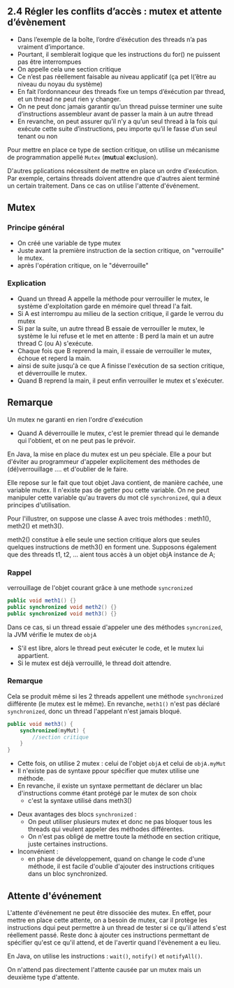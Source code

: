 ## 2.4 Régler les conflits d’accès : mutex et attente d’évènement

- Dans l’exemple de la boîte, l’ordre d’éxécution des threads n’a pas vraiment d’importance.
- Pourtant, il semblerait logique que les instructions du for() ne puissent pas être interrompues
- On appelle cela une section critique
- Ce n’est pas réellement faisable au niveau applicatif (ça pet l(’être au niveau du noyau du système)
- En fait l’ordonnanceur des threads fixe un temps d’éxécution par thread, et un thread ne peut rien y changer.
- On ne peut donc jamais garantir qu’un thread puisse terminer une suite d’instructions assembleur avant de passer la main à un autre thread
- En revanche, on peut assurer qu’il n’y a qu’un seul thread à la fois qui exécute cette suite d’instructions, peu importe qu’il le fasse d’un seul tenant ou non

Pour mettre en place ce type de section critique, on utilise un mécanisme de programmation appellé `Mutex` (**mut**ual **ex**clusion).

D'autres pplications nécessitent de mettre en place un ordre d'exécution.
Par exemple, certains threads doivent attendre que d'autres aient terminé un certain traitement. Dans ce cas on utilise l'attente d'événement.

## Mutex
### Principe général
- On créé une variable de type mutex
- Juste avant la première instruction de la section critique, on "verrouille" le mutex.
- après l'opération critique, on le "déverrouille"

### Explication
- Quand un thread A appelle la méthode pour verrouiller le mutex, le système d'exploitation garde en mémoire quel thread l'a fait.
- Si A est interrompu au milieu de la section critique, il garde le verrou du mutex
- Si par la suite, un autre thread B essaie de verrouiller le mutex, le système le lui refuse et le met en attente : B perd la main et un autre thread C (ou A) s'exécute.
- Chaque fois que B reprend la main, il essaie de verrouiller le mutex, échoue et reperd la main.
- ainsi de suite jusqu'à ce que A finisse l'exécution de sa section critique, et déverrouille le mutex.
- Quand B reprend la main, il peut enfin verrouiller le mutex et s'exécuter.

## Remarque
Un mutex ne garanti en rien l'ordre d'exécution
- Quand A déverrouille le mutex, c'est le premier thread qui le demande qui l'obtient, et on ne peut pas le prévoir.

En Java, la mise en place du mutex est un peu spéciale.
Elle a pour but d'éviter au programmeur  d'appeler explicitement des méthodes de (dé)verrouillage .... et d'oublier de le faire.


Elle repose sur le fait que tout objet Java contient, de manière cachée, une variable mutex. Il n'existe pas de getter pou cette variable.
On ne peut manipuler cette variable qu'au travers du mot clé `synchronized`, qui a deux principes d'utilisation.

Pour l'illustrer, on suppose une classe A avec trois méthodes : meth1(), meth2() et meth3().

meth2() constitue à elle seule une section critique alors que seules quelques instructions de meth3() en forment une.
Supposons également que des threads t1, t2, ... aient tous accès à un objet objA instance de A;

### Rappel
verrouillage de l'objet courant grâce à une methode `syncronized`

```java
public void meth1() {}
public synchronized void meth2() {}
public synchronized void meth3() {}
```

Dans ce cas, si un thread essaie d'appeler une des méthodes `syncronized`, la JVM vérifie le mutex de `objA`

- S'il est libre, alors le thread peut exécuter le code, et le mutex lui appartient.
- Si le mutex est déjà verrouillé, le thread doit attendre.

### Remarque
Cela se produit même si les 2 threads appellent une méthode `synchronized` diifférente (le mutex est le même).
En revanche, `meth1()` n'est pas déclaré `synchronized`, donc un thread l'appelant n'est jamais bloqué.


```java
public void meth3() {
    synchronized(myMut) {
        //section critique
    }
}
```
- Cette fois, on utilise 2 mutex : celui de l'objet `objA` et celui de `objA.myMut`
- Il n'existe pas de syntaxe ppour spécifier que mutex utilise une méthode.
- En revanche, il existe un syntaxe permettant de déclarer un blac d'instructions comme étant protégé par le mutex de son choix
    - c'est la syntaxe utilisé dans meth3()

+ Deux avantages des blocs `synchronized` :
    - On peut utiliser plusieurs mutex et donc ne pas bloquer tous les threads qui veulent appeler des méthodes différentes.
    - On n'est pas obligé de mettre toute la méthode en section critique, juste certaines instructions.
+ Inconvénient :
    - en phase de développement, quand on change le code d'une méthode, il est facile d'oublie d'ajouter des instructions critiques dans un bloc synchronized.


## Attente d'événement
L'attente d'événement ne peut être dissociée des mutex.
En effet, pour mettre en place cette attente, on a besoin de mutex, car il protège les instructions dqui peut permettre à un thread de tester si ce qu'il attend s'est réellement passé. Reste donc à ajouter ces instructions permettant de spécifier qu'est ce qu'il attend, et de l'avertir quand l'évènement a eu lieu.

En Java, on utilise les instructions :
`wait()`, `notify()` et `notifyAll()`.

On n'attend pas directement l'attente causée par un mutex mais un deuxième type d'attente.